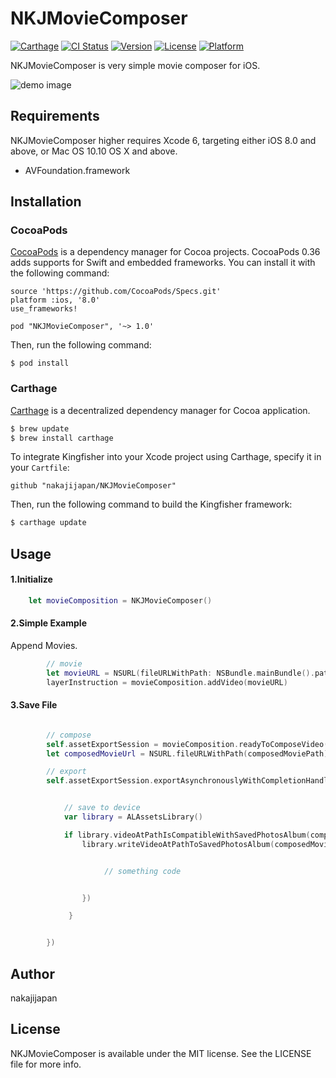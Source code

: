 # NKJMovieComposer

[![Carthage](https://img.shields.io/badge/Carthage-compatible-4BC51D.svg?style=flat)](https://github.com/Carthage/Carthage)
[![CI Status](http://img.shields.io/travis/nakajijapan/NKJMovieComposer.svg?style=flat)](https://travis-ci.org/nakajijapan/NKJMovieComposer)
[![Version](https://img.shields.io/cocoapods/v/NKJMovieComposer.svg?style=flat)](http://cocoadocs.org/docsets/NKJMovieComposer)
[![License](https://img.shields.io/cocoapods/l/NKJMovieComposer.svg?style=flat)](http://cocoadocs.org/docsets/NKJMovieComposer)
[![Platform](https://img.shields.io/cocoapods/p/NKJMovieComposer.svg?style=flat)](http://cocoadocs.org/docsets/NKJMovieComposer)

NKJMovieComposer is very simple movie composer for iOS.


![demo image](./demo.gif)

## Requirements

NKJMovieComposer higher requires Xcode 6, targeting either iOS 8.0 and above, or Mac OS 10.10 OS X and above.

* AVFoundation.framework

## Installation

### CocoaPods

[CocoaPods](http://cocoapods.org/) is a dependency manager for Cocoa projects.
CocoaPods 0.36 adds supports for Swift and embedded frameworks. You can install it with the following command:

```
source 'https://github.com/CocoaPods/Specs.git'
platform :ios, '8.0'
use_frameworks!

pod "NKJMovieComposer", '~> 1.0'
```

Then, run the following command:

```
$ pod install
```

### Carthage

[Carthage](https://github.com/Carthage/Carthage) is a decentralized dependency manager for Cocoa application.

``` bash
$ brew update
$ brew install carthage
```

To integrate Kingfisher into your Xcode project using Carthage, specify it in your `Cartfile`:

``` ogdl
github "nakajijapan/NKJMovieComposer"
```

Then, run the following command to build the Kingfisher framework:

``` bash
$ carthage update
```


## Usage

#### 1.Initialize

```swift
    let movieComposition = NKJMovieComposer()
```

#### 2.Simple Example

Append Movies.

```swift
        // movie
        let movieURL = NSURL(fileURLWithPath: NSBundle.mainBundle().pathForResource("movie001", ofType: "mov"))
        layerInstruction = movieComposition.addVideo(movieURL)
```


#### 3.Save File


```swift

        // compose
        self.assetExportSession = movieComposition.readyToComposeVideo(composedMoviePath)
        let composedMovieUrl = NSURL.fileURLWithPath(composedMoviePath)

        // export
        self.assetExportSession.exportAsynchronouslyWithCompletionHandler({() -> Void in


            // save to device
            var library = ALAssetsLibrary()

            if library.videoAtPathIsCompatibleWithSavedPhotosAlbum(composedMovieUrl) {
                library.writeVideoAtPathToSavedPhotosAlbum(composedMovieUrl, completionBlock: {(assetURL, assetError) -> Void in


                     // something code


                })

             }


        })

```

## Author

nakajijapan

## License

NKJMovieComposer is available under the MIT license. See the LICENSE file for more info.
